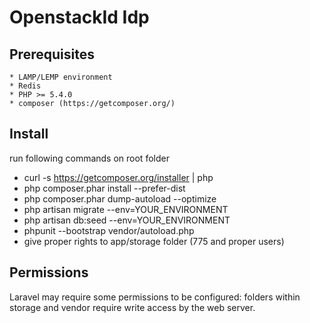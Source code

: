 # OpenstackId Idp

## Prerequisites

    * LAMP/LEMP environment
    * Redis
    * PHP >= 5.4.0
    * composer (https://getcomposer.org/)

## Install

run following commands on root folder
   * curl -s https://getcomposer.org/installer | php
   * php composer.phar install --prefer-dist
   * php composer.phar dump-autoload --optimize
   * php artisan migrate --env=YOUR_ENVIRONMENT
   * php artisan db:seed --env=YOUR_ENVIRONMENT
   * phpunit --bootstrap vendor/autoload.php
   * give proper rights to app/storage folder (775 and proper users)

## Permissions
   
Laravel may require some permissions to be configured: folders within storage and vendor require write access by the web server.   
